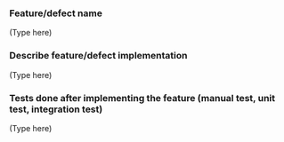 ### Feature/defect name
(Type here)

### Describe feature/defect implementation
(Type here)

### Tests done after implementing the feature (manual test, unit test, integration test)
(Type here)
